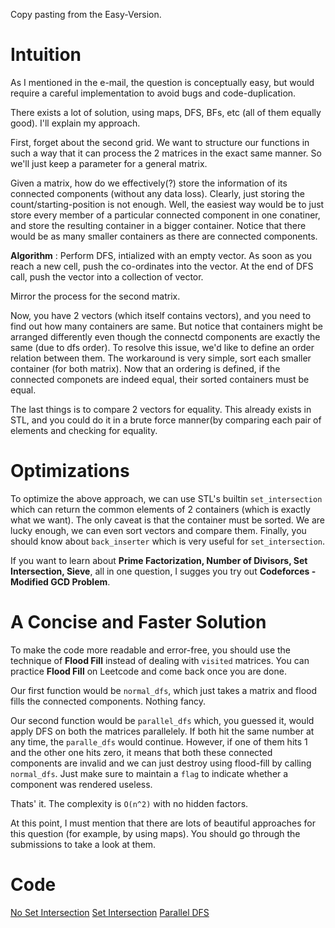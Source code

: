 Copy pasting from the Easy-Version.

# Intuition
As I mentioned in the e-mail, the question is conceptually easy, but would require a careful implementation to avoid bugs and code-duplication.

There exists a lot of solution, using maps, DFS, BFs, etc (all of them equally good). I'll explain my approach.

First, forget about the second grid. We want to structure our functions in such a way that it can process the 2 matrices in the exact same manner. So we'll just keep a parameter for a general matrix.

Given a matrix, how do we effectively(?) store the information of its connected components (without any data loss). Clearly, just storing the count/starting-position is not enough. Well, the easiest way would be to just store every member of a particular connected component in one conatiner, and store the resulting container in a bigger container. Notice that there would be as many smaller containers as there are connected components.

**Algorithm** : Perform DFS, intialized with an empty vector. As soon as you reach a new cell, push the co-ordinates into the vector. At the end of DFS call, push the vector into a collection of vector.

Mirror the process for the second matrix.

Now, you have 2 vectors (which itself contains vectors), and you need to find out how many containers are same. But notice that containers might be arranged differently even though the connectd components are exactly the same (due to dfs order). To resolve this issue, we'd like to define an order relation between them. The workaround is very simple, sort each smaller container (for both matrix). Now that an ordering is defined, if the connected componets are indeed equal, their sorted containers must be equal.

The last things is to compare 2 vectors for equality. This already exists in STL, and you could do it in a brute force manner(by comparing each pair of elements and checking for equality.

# Optimizations
To optimize the above approach, we can use STL's builtin `set_intersection` which can return the common elements of 2 containers (which is exactly what we want). The only caveat is that the container must be sorted. We are lucky enough, we can even sort vectors and compare them. Finally, you should know about `back_inserter` which is very useful for `set_intersection`.

If you want to learn about **Prime Factorization, Number of Divisors, Set Intersection, Sieve**, all in one question, I sugges you try out **Codeforces - Modified GCD Problem**.

# A Concise and Faster Solution
To make the code more readable and error-free, you should use the technique of **Flood Fill** instead of dealing with `visited` matrices. You can practice **Flood Fill** on Leetcode and come back once you are done.

Our first function would be `normal_dfs`, which just takes a matrix and flood fills the connected components. Nothing fancy.

Our second function would be `parallel_dfs` which, you guessed it, would apply DFS on both the matrices parallelely. If both hit the same number at any time, the `paralle_dfs` would continue. However, if one of them hits 1 and the other one hits zero, it means that both these connected components are invalid and we can just destroy using flood-fill by calling `normal_dfs`. Just make sure to maintain a `flag` to indicate whether a component was rendered useless.

Thats' it. The complexity is `O(n^2)` with no hidden factors.

At this point, I must mention that there are lots of beautiful approaches for this question (for example, by using maps). You should go through the submissions to take a look at them.

# Code
[No Set Intersection](no-set-intersection-correct-tle.cpp)
[Set Intersection](set-intersection-correct.cpp)
[Parallel DFS](solution.cpp)
